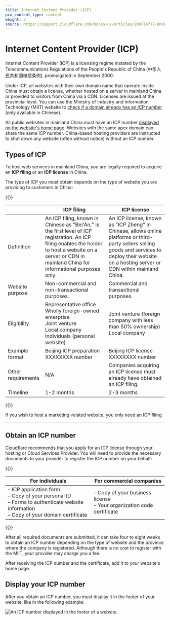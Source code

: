 ```yaml
---
title: Internet Content Provider (ICP)
pcx_content_type: concept
weight: 3
source: https://support.cloudflare.com/hc/en-us/articles/209714777-Understanding-and-configuring-an-ICP-number
---
```


# Internet Content Provider (ICP)

Internet Content Provider (ICP) is a licensing regime instated by the Telecommunications Regulations of the People's Republic of China (中华人民共和国电信条例), promulgated in September 2000.

Under ICP, all websites with their own domain name that operate inside China must obtain a license, whether hosted on a server in mainland China or provided to visitors from China via a CDN. Licenses are issued at the provincial level. You can use the Ministry of Industry and Information Technology (MIIT) website to [check if a domain already has an ICP number](https://beian.miit.gov.cn/#/Integrated/recordQuery) (only available in Chinese).

All public websites in mainland China must have an ICP number [displayed on the website's home page](#display-your-icp-number). Websites with the same apex domain can share the same ICP number. China-based hosting providers are instructed to shut down any website (often without notice) without an ICP number.

## Types of ICP

To host web services in mainland China, you are legally required to acquire an **ICP filing** or an **ICP license** in China.

The type of ICP you must obtain depends on the type of website you are providing to customers in China:

{{<table-wrap>}}

| | ICP filing | ICP license |
|---|---|---|
| Definition | An ICP filing, known in Chinese as "Bei'An," is the first level of ICP registration. An ICP filing enables the holder to host a website on a server or CDN in mainland China for informational purposes only. | An ICP license, known as "ICP Zheng" in Chinese, allows online platforms or third-party sellers selling goods and services to deploy their website on a hosting server or CDN within mainland China. |
| Website purpose | Non-commercial and non-transactional purposes. | Commercial and transactional purposes. |
| Eligibility | Representative office<br/>Wholly foreign-owned enterprise<br/>Joint venture<br/>Local company<br/>Individuals (personal website) | Joint venture (foreign company with less than 50% ownership)<br/>Local company |
| Example format | Beijing ICP preparation XXXXXXXX number | Beijing ICP license XXXXXXXX number |
| Other requirements | N/A | Companies acquiring an ICP license must already have obtained an ICP filing. |
Timeline | 1-2 months | 2-3 months |

{{</table-wrap>}}

If you wish to host a marketing-related website, you only need an ICP filing.

---

## Obtain an ICP number

Cloudflare recommends that you apply for an ICP license through your hosting or Cloud Services Provider. You will need to provide the necessary documents to your provider to register the ICP number on your behalf:

{{<table-wrap>}}

For individuals | For commercial companies
----------------|-------------------------
– ICP application form<br>– Copy of your personal ID<br>– Forms to authenticate website information<br>– Copy of your domain certificate | – Copy of your business license<br>– Your organization code certificate 

{{</table-wrap>}}

After all required documents are submitted, it can take four to eight weeks to obtain an ICP number depending on the type of website and the province where the company is registered. Although there is no cost to register with the MIIT, your provider may charge you a fee.

After receiving the ICP number and the certificate, add it to your website's home page. 

## Display your ICP number

After you obtain an ICP number, you must display it in the footer of your website, like in the following example:

![An ICP number displayed in the footer of a website.](/images/china-network/icp-number-in-footer.png)
